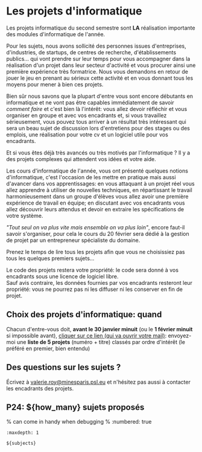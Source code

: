 # Les projets d'informatique

Les projets informatique du second semestre sont **LA** réalisation importante des modules d'informatique de l'année.

Pour les sujets, nous avons sollicité des personnes issues d'entreprises, d'industries, de startups, de centres de recherche, d'établissements publics... qui vont prendre sur leur temps pour vous accompagner dans la réalisation d'un projet dans leur secteur d'activité et vous procurer ainsi une première expérience très formatrice. Nous vous demandons en retour de jouer le jeu en prenant au sérieux cette activité et en vous donnant tous les moyens pour mener à bien ces projets.

Bien sûr nous savons que la plupart d'entre vous sont encore débutants en informatique et ne vont pas être capables immédiatement de savoir *comment faire* et c'est bien là l'intérêt: vous allez devoir réfléchir et vous organiser en groupe et avec vos encadrants et, si vous travaillez sérieusement, vous pouvez tous arriver à un résultat très intéressant qui sera un beau sujet de discussion lors d'entretiens pour des stages ou des emplois, une réalisation pour votre cv et un logiciel utile pour vos encadrants.

Et si vous êtes déjà très avancés ou très motivés par l'informatique ? Il y a des projets complexes qui attendent vos idées et votre aide.

Les cours d'informatique de l'année, vous ont présenté quelques notions d'informatique, c'est l'occasion de les mettre en pratique mais aussi d'avancer dans vos apprentissages: en vous attaquant à un projet réel vous allez apprendre à utiliser de nouvelles techniques, en répartissant le travail harmonieusement dans un groupe d'élèves vous allez avoir une première expérience de travail en équipe; en discutant avec vos encadrants vous allez découvrir leurs attendus et devoir en extraire les spécifications de votre système.

*"Tout seul on va plus vite mais ensemble on va plus loin"*, encore faut-il savoir s'organiser, pour cela le cours du 20 février sera dédié à la gestion de projet par un entrepreneur spécialiste du domaine.

Prenez le temps de lire tous les projets afin que vous ne choisissiez pas tous les quelques premiers sujets...

Le code des projets restera votre propriété: le code sera donné à vos encadrants sous une licence de logiciel libre.  
Sauf avis contraire, les données fournies par vos encadrants resteront leur propriété: vous ne pourrez pas ni les diffuser ni les conserver en fin de projet.

## Choix des projets d'informatique: quand

Chacun d'entre-vous doit, **avant le 30 janvier minuit** (ou le **1 février minuit** si impossible avant), [cliquer sur ce lien (qui va ouvrir votre mail)](mailto:valerie.roy@minesparis.psl.eu?subject=choix%20des%20projets%20d'informatique): envoyez-moi une **liste de 5 projets** (numéro + titre) classés par ordre d'intérêt (le préféré en premier, bien entendu)

## Des questions sur les sujets ?

Écrivez à <valerie.roy@minesparis.psl.eu> et n'hésitez pas aussi à contacter les encadrants des projets.

## P24: ${how_many} sujets proposés

% can come in handy when debugging
% :numbered: true

```{toctree}
:maxdepth: 1

${subjects}
```
